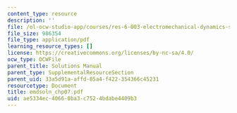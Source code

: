 ```yaml
---
content_type: resource
description: ''
file: /ol-ocw-studio-app/courses/res-6-003-electromechanical-dynamics-spring-2009/ae5334ec40660ba3c7524bdabe4409b3_emdsoln_chp07.pdf
file_size: 986354
file_type: application/pdf
learning_resource_types: []
license: https://creativecommons.org/licenses/by-nc-sa/4.0/
ocw_type: OCWFile
parent_title: Solutions Manual
parent_type: SupplementalResourceSection
parent_uid: 33a5d91a-affd-85a4-f422-354366c45231
resourcetype: Document
title: emdsoln_chp07.pdf
uid: ae5334ec-4066-0ba3-c752-4bdabe4409b3
---
```

